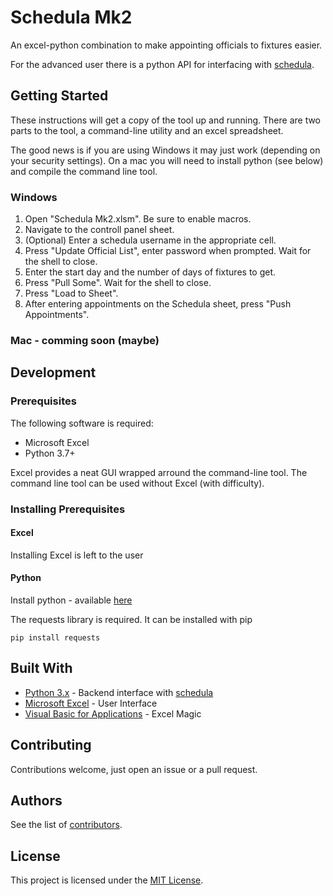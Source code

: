# Schedula Mk2

An excel-python combination to make appointing officials to fixtures easier.

For the advanced user there is a python API for interfacing with [schedula](https://schedula.sportstg.com/).

## Getting Started

These instructions will get a copy of the tool up and running.
There are two parts to the tool, a command-line utility and an excel spreadsheet.

The good news is if you are using Windows it may just work (depending on your security settings). On a mac you will need to install python (see below) and compile the command line tool.

### Windows

1. Open "Schedula Mk2.xlsm". Be sure to enable macros.
2. Navigate to the controll panel sheet.
3. (Optional) Enter a schedula username in the appropriate cell.
4. Press "Update Official List", enter password when prompted. Wait for the shell to close.
5. Enter the start day and the number of days of fixtures to get.
6. Press "Pull Some". Wait for the shell to close.
7. Press "Load to Sheet".
8. After entering appointments on the Schedula sheet, press "Push Appointments".


### Mac - comming soon (maybe)

## Development

### Prerequisites

The following software is required:

* Microsoft Excel
* Python 3.7+

Excel provides a neat GUI wrapped arround the command-line tool. The command line tool can be used without Excel (with difficulty).

### Installing Prerequisites

#### Excel

Installing Excel is left to the user

#### Python

Install python - available [here](https://www.python.org/downloads/)

The requests library is required. It can be installed with pip

```
pip install requests
```

## Built With

* [Python 3.x](https://www.python.org/) - Backend interface with [schedula](https://schedula.sportstg.com/)
* [Microsoft Excel](https://www.microsoft.com/en-au/microsoft-365/excel) - User Interface
* [Visual Basic for Applications](https://docs.microsoft.com/en-us/office/vba/api/overview/) - Excel Magic

## Contributing

Contributions welcome, just open an issue or a pull request. 

## Authors

See the list of [contributors](https://github.com/Rails71/schedulaMk2/graphs/contributors).

## License

This project is licensed under the [MIT License](https://github.com/Rails71/schedulaMk2/blob/master/LICENCE.txt).
